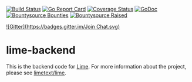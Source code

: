 [![Build Status](https://travis-ci.org/limetext/lime-backend.svg?branch=master)](https://travis-ci.org/limetext/lime-backend)
[![Go Report Card](http://goreportcard.com/badge/limetext/lime-backend)](http://goreportcard.com/report/limetext/lime-backend)
[![Coverage Status](https://img.shields.io/coveralls/limetext/lime-backend.svg?branch=master)](https://coveralls.io/r/limetext/lime-backend?branch=master)
[![GoDoc](https://godoc.org/github.com/limetext/lime-backend?status.svg)](https://godoc.org/github.com/limetext/lime-backend)
[![Bountysource Bounties](https://www.bountysource.com/badge/team?team_id=8742&style=bounties_received)](https://www.bountysource.com/teams/limetext/issues?utm_source=limetext&utm_medium=shield&utm_campaign=bounties_received)
[![Bountysource Raised](https://www.bountysource.com/badge/team?team_id=8742&style=raised)](https://www.bountysource.com/teams/limetext?utm_source=limetext&utm_medium=shield&utm_campaign=raised)

[![Gitter](https://badges.gitter.im/Join Chat.svg)](https://gitter.im/limetext/lime)


# lime-backend

This is the backend code for [Lime](http://limetext.org/). For more information about the project, please see [limetext/lime](https://github.com/limetext/lime).
